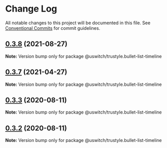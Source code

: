 # Change Log

All notable changes to this project will be documented in this file.
See [Conventional Commits](https://conventionalcommits.org) for commit guidelines.

## [0.3.8](https://github.com/uswitch/trustyle/compare/@uswitch/trustyle.bullet-list-timeline@0.3.7...@uswitch/trustyle.bullet-list-timeline@0.3.8) (2021-08-27)

**Note:** Version bump only for package @uswitch/trustyle.bullet-list-timeline





## [0.3.7](https://github.com/uswitch/trustyle/compare/@uswitch/trustyle.bullet-list-timeline@0.3.6...@uswitch/trustyle.bullet-list-timeline@0.3.7) (2021-04-27)

**Note:** Version bump only for package @uswitch/trustyle.bullet-list-timeline





## [0.3.3](https://github.com/uswitch/trustyle/compare/@uswitch/trustyle.bullet-list-timeline@0.3.2...@uswitch/trustyle.bullet-list-timeline@0.3.3) (2020-08-11)

**Note:** Version bump only for package @uswitch/trustyle.bullet-list-timeline





## [0.3.2](https://github.com/uswitch/trustyle/compare/@uswitch/trustyle.bullet-list-timeline@0.3.0...@uswitch/trustyle.bullet-list-timeline@0.3.2) (2020-08-11)

**Note:** Version bump only for package @uswitch/trustyle.bullet-list-timeline
